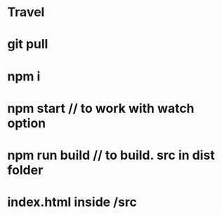# Travel


# git pull


# npm i


# npm start       // to work with watch option


# npm run build   // to build. src in dist folder


# index.html inside /src


